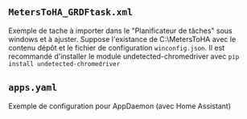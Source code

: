 ## `MetersToHA_GRDFtask.xml`

Exemple de tache à importer dans le "Planificateur de tâches" sous windows
et à ajuster. Suppose l'existance de C:\\MetersToHA avec le contenu dépôt
et le fichier de configuration `winconfig.json`. Il est recommandé
d'installer le module undetected-chromedriver avec
`pip install undetected-chromedriver`

## `apps.yaml`

Exemple de configuration pour AppDaemon (avec Home Assistant)
